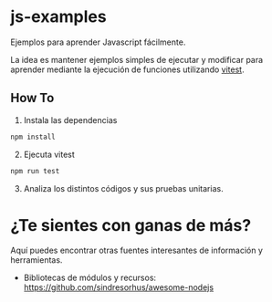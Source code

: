 # js-examples

Ejemplos para aprender Javascript fácilmente.

La idea es mantener ejemplos simples de ejecutar y modificar para aprender mediante la ejecución de funciones utilizando [vitest](https://vitest.dev).

## How To

1. Instala las dependencias

```bash 
npm install
```

2. Ejecuta vitest

```bash 
npm run test
```

3. Analiza los distintos códigos y sus pruebas unitarias.

# ¿Te sientes con ganas de más?

Aquí puedes encontrar otras fuentes interesantes de información y herramientas.

* Bibliotecas de módulos y recursos:
https://github.com/sindresorhus/awesome-nodejs


